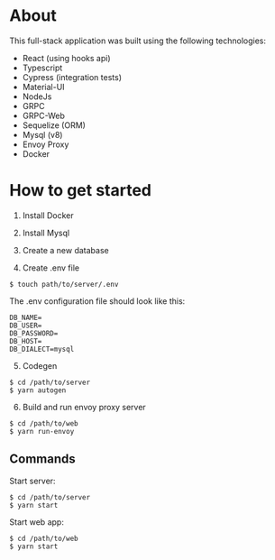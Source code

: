 # About

This full-stack application was built using the following technologies:

- React (using hooks api)
- Typescript
- Cypress (integration tests)
- Material-UI
- NodeJs
- GRPC
- GRPC-Web
- Sequelize (ORM)
- Mysql (v8)
- Envoy Proxy
- Docker

# How to get started

1. Install Docker

2. Install Mysql

3. Create a new database

4. Create .env file

```
$ touch path/to/server/.env
```

The .env configuration file should look like this:
```
DB_NAME=
DB_USER=
DB_PASSWORD=
DB_HOST=
DB_DIALECT=mysql
```

5. Codegen

```
$ cd /path/to/server
$ yarn autogen
```

6. Build and run envoy proxy server

```
$ cd /path/to/web
$ yarn run-envoy
```

## Commands

Start server:
```
$ cd /path/to/server
$ yarn start
```

Start web app:
```
$ cd /path/to/web
$ yarn start
```

